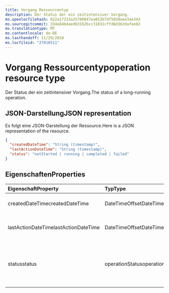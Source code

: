 ```yaml
---
title: Vorgang Ressourcentyp
description: Der Status der ein zeitintensiver Vorgang.
ms.openlocfilehash: 622a17233a25709047ea852b7df5020aee3ae343
ms.sourcegitcommit: 334e84b4aed63162bcc31831cffd6d363dafee02
ms.translationtype: MT
ms.contentlocale: de-DE
ms.lasthandoff: 11/29/2018
ms.locfileid: "27016511"
---
```

# <a name="operation-resource-type"></a><span data-ttu-id="d4860-103">Vorgang Ressourcentyp</span><span class="sxs-lookup"><span data-stu-id="d4860-103">operation resource type</span></span>

<span data-ttu-id="d4860-104">Der Status der ein zeitintensiver Vorgang.</span><span class="sxs-lookup"><span data-stu-id="d4860-104">The status of a long-running operation.</span></span>

## <a name="json-representation"></a><span data-ttu-id="d4860-105">JSON-Darstellung</span><span class="sxs-lookup"><span data-stu-id="d4860-105">JSON representation</span></span>

<span data-ttu-id="d4860-106">Es folgt eine JSON-Darstellung der Ressource.</span><span class="sxs-lookup"><span data-stu-id="d4860-106">Here is a JSON representation of the resource.</span></span>

<!--{
  "blockType": "resource",
  "optionalProperties": [],
  "baseType": "microsoft.graph.entity",
  "@odata.type": "microsoft.graph.operation"
}-->

```json
{
  "createdDateTime": "String (timestamp)",
  "lastActionDateTime": "String (timestamp)",
  "status": "notStarted | running | completed | failed"
}

```
## <a name="properties"></a><span data-ttu-id="d4860-107">Eigenschaften</span><span class="sxs-lookup"><span data-stu-id="d4860-107">Properties</span></span>
| <span data-ttu-id="d4860-108">Eigenschaft</span><span class="sxs-lookup"><span data-stu-id="d4860-108">Property</span></span>     | <span data-ttu-id="d4860-109">Typ</span><span class="sxs-lookup"><span data-stu-id="d4860-109">Type</span></span>   |<span data-ttu-id="d4860-110">Beschreibung</span><span class="sxs-lookup"><span data-stu-id="d4860-110">Description</span></span>|
|:---------------|:--------|:----------|
|<span data-ttu-id="d4860-111">createdDateTime</span><span class="sxs-lookup"><span data-stu-id="d4860-111">createdDateTime</span></span>| <span data-ttu-id="d4860-112">DateTimeOffset</span><span class="sxs-lookup"><span data-stu-id="d4860-112">DateTimeOffset</span></span> |<span data-ttu-id="d4860-113">Die Startzeit des Vorgangs.</span><span class="sxs-lookup"><span data-stu-id="d4860-113">The start time of the operation.</span></span>|
|<span data-ttu-id="d4860-114">lastActionDateTime</span><span class="sxs-lookup"><span data-stu-id="d4860-114">lastActionDateTime</span></span>| <span data-ttu-id="d4860-115">DateTimeOffset</span><span class="sxs-lookup"><span data-stu-id="d4860-115">DateTimeOffset</span></span> |<span data-ttu-id="d4860-116">Der Zeitpunkt der letzten Aktion des Vorgangs.</span><span class="sxs-lookup"><span data-stu-id="d4860-116">The time of the last action of the operation.</span></span>|
|<span data-ttu-id="d4860-117">status</span><span class="sxs-lookup"><span data-stu-id="d4860-117">status</span></span>|<span data-ttu-id="d4860-118">operationStatus</span><span class="sxs-lookup"><span data-stu-id="d4860-118">operationStatus</span></span>|<span data-ttu-id="d4860-119">Der aktuellen Status des Vorgangs: `notStarted`, `running`, `completed`, `failed`</span><span class="sxs-lookup"><span data-stu-id="d4860-119">The current status of the operation: `notStarted`, `running`, `completed`, `failed`</span></span> |

<!-- uuid: 13fa92b1-3b41-498b-aab1-f943464a124f
2018-03-30 10:29:30 UTC -->
<!-- {
  "type": "#page.annotation",
  "description": "operation resource",
  "keywords": "",
  "section": "documentation",
  "tocPath": ""
}-->
